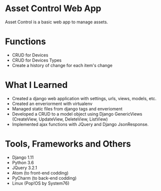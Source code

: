 # Asset Control Web App
Asset Control is a basic web app to manage assets.

# Functions
  - CRUD for Devices
  - CRUD for Devices Types
  - Create a history of change for each item's change
 
# What I Learned
  - Created a django web application with settings, urls, views, models, etc.
  - Created an enveriorment with virtualenv
  - Managed static files from django tags and enverioment
  - Developed a CRUD to a model object using Django GenericViews (CreateView, UpdateView, DeleteView, ListView)
  - Implemented ajax functions with JQuery and Django JsonResponse.
  
# Tools, Frameworks and Others
  - Django 1.11
  - Python 3.6
  - JQuery 3.2.1
  - Atom (to front-end codding)
  - PyCharm (to back-end codding)
  - Linux (Pop!OS by System76)


